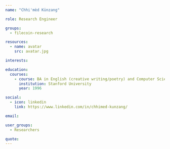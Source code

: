 ```yaml
---
name: "Chhi'mèd Künzang"

role: Research Engineer

groups:
  - filecoin-research

resources:
  - name: avatar
    src: avatar.jpg

interests:

education:
  courses:
    - course: BA in English (creative writing/poetry) and Computer Science (core programming and theory)
      institution: Stanford University
      year: 1996

social:
  - icon: linkedin
    link: https://www.linkedin.com/in/chhimed-kunzang/

email:

user_groups:
  - Researchers

quote:
---
```


